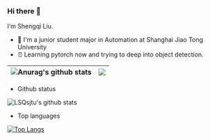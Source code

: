 ### Hi there 👋

<!--
**LSQsjtu/LSQsjtu** is a ✨ _special_ ✨ repository because its `README.md` (this file) appears on your GitHub profile.

Here are some ideas to get you started:

- 🔭 I’m currently working on ...
- 🌱 I’m currently learning ...
- 👯 I’m looking to collaborate on ...
- 🤔 I’m looking for help with ...
- 💬 Ask me about ...
- 📫 How to reach me: ...
- 😄 Pronouns: ...
- ⚡ Fun fact: ...
-->
I‘m Shengqi Liu.

- 👷 I'm a junior student major in Automation at Shanghai Jiao Tong University
- ⏰ Learning pytorch now and trying to deep into object detection.

| <a><img align="center" src="https://github-readme-stats.vercel.app/api?username=LSQsjtu&show_icons=true&include_all_commits=true&theme=buefy&hide_border=true" alt="Anurag's github stats" /></a> | <a><img align="center" src="https://github-readme-stats.vercel.app/api/top-langs/?username=LSQsjtu&layout=compact&theme=buefy&hide_border=true" /></a> |
| ------------- | ------------- |

- Github status

![LSQsjtu's github stats](https://github-readme-stats.vercel.app/api?username=LSQsjtu&theme=vue&count_private=true&show_icons=true&hide=prs,issues)

- Top languages

[![Top Langs](https://github-readme-stats.vercel.app/api/top-langs/?username=LSQsjtu&&langs_count=4)](https://github.com/anuraghazra/github-readme-stats)
